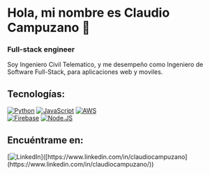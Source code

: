# Hola, mi nombre es Claudio Campuzano 👋
### Full-stack engineer

Soy Ingeniero Civil Telematico, y me desempeño como Ingeniero de Software Full-Stack, para aplicaciones web y moviles.

## Tecnologías:
[![Python](https://img.shields.io/badge/Python-yellow?style=for-the-badge&logo=python&logoColor=white&labelColor=101010)]()
[![JavaScript](https://img.shields.io/badge/JavaScript-F7DF1E?style=for-the-badge&logo=javascript&logoColor=white&labelColor=101010)]()
[![AWS](https://img.shields.io/badge/AWS-232F3E?style=for-the-badge&logo=amazon-aws&logoColor=white&labelColor=101010)]()
</br>
[![Firebase](https://img.shields.io/badge/Firebase-FFCA28?style=for-the-badge&logo=firebase&logoColor=white&labelColor=101010)]()
[![Node.JS](https://img.shields.io/badge/Node.JS-339933?style=for-the-badge&logo=node.js&logoColor=white&labelColor=101010)]()
</br>
## Encuéntrame en:
[![LinkedIn](**https://img.shields.io/badge/LinkedIn-Brais_Moure-0077B5?style=for-the-badge&logo=linkedin&logoColor=white&labelColor=101010**)]([https://www.linkedin.com/in/claudiocampuzano](https://www.linkedin.com/in/claudiocampuzano/))

